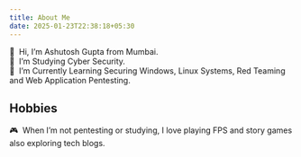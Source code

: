 ```yaml
---
title: About Me
date: 2025-01-23T22:38:18+05:30
---
```



👋  Hi, I’m Ashutosh Gupta from Mumbai.  
👀  I’m Studying Cyber Security.  
🧠  I’m Currently Learning Securing Windows, Linux Systems, Red Teaming and Web Application Pentesting.

## Hobbies

🎮  When I’m not pentesting or studying, I love playing FPS and story games also exploring tech blogs.  
